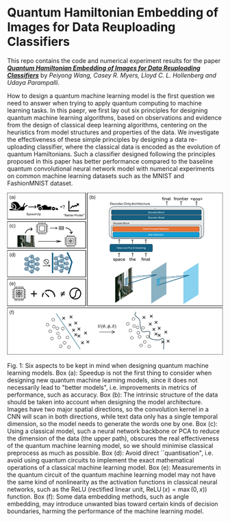 # Quantum Hamiltonian Embedding of Images for Data Reuploading Classifiers

This repo contains the code and numerical experiment results for the paper 
[***Quantum Hamiltonian Embedding of Images for Data  Reuploading Classifiers***]() by *Peiyong Wang, Casey R. Myers, Lloyd C. L. Hollenberg and Udaya Parampalli*. 

How to design a quantum machine learning model is the first question we need to answer when trying to apply quantum computing to machine learning tasks. In this paepr, we first lay out six principles for designing quantum machine learning algorithms, based on observations and evidence from the design of classical deep learning algorithms, centering on the heuristics from model structures and properties of the data. We investigate the effectiveness of these simple principles by designing a data re-uploading classifier, where the classical data is encoded as the evolution of quantum Hamiltonians. Such a classifier designed following the principles proposed in this paper has better performance compared to the baseline quantum convolutional neural network model with numerical experiments on common machine learning datasets such as the MNIST and FashionMNIST dataset. 


![](Picture1.png)

Fig. 1: Six aspects to be kept in mind when designing quantum machine learning models. Box (a): Speedup is not the first thing to consider when designing new quantum machine learning models, since it does not necessarily lead to "better models", i.e. improvements in metrics of performance, such as accuracy. Box (b): The intrinsic structure of the data should be taken into account when designing the model architecture. Images have two major spatial directions, so the convolution kernel in a CNN will scan in both directions, while text data only has a single temporal dimension, so the model needs to generate the words one by one. Box (c): Using a classical model, such a neural network backbone or PCA to reduce the dimension of the data (the upper path), obscures the real effectiveness of the quantum machine learning model, so we should minimise classical preprocess as much as possible. Box (d): Avoid direct ``quantisation", i.e. avoid using quantum circuits to implement the exact mathematical operations of a classical machine learning model. Box (e): Measurements in the quantum circuit of the quantum machine learning model may not have the same kind of nonlinearity as the activation functions in classical neural networks, such as the ReLU (rectified linear unit, $\operatorname{ReLU}(x) = \operatorname{max}(0, x)$) function. Box (f): Some data embedding methods, such as angle embedding, may introduce unwanted bias toward certain kinds of decision boundaries, harming the performance of the machine learning model.
